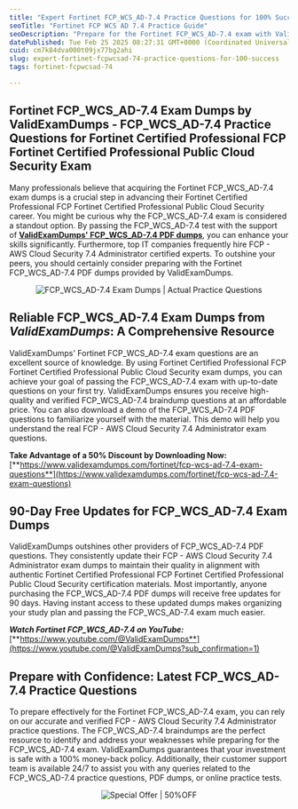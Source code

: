 ```yaml
---
title: "Expert Fortinet FCP_WCS_AD-7.4 Practice Questions for 100% Success"
seoTitle: "Fortinet FCP WCS AD 7.4 Practice Guide"
seoDescription: "Prepare for the Fortinet FCP_WCS_AD-7.4 exam with ValidExamDumps' verified practice questions. Achieve success and advance your IT career"
datePublished: Tue Feb 25 2025 08:27:31 GMT+0000 (Coordinated Universal Time)
cuid: cm7k84dva000t09jx77bg2ahi
slug: expert-fortinet-fcpwcsad-74-practice-questions-for-100-success
tags: fortinet-fcpwcsad-74

---
```


## **Fortinet FCP\_WCS\_AD-7.4 Exam Dumps by ValidExamDumps - FCP\_WCS\_AD-7.4 Practice Questions for Fortinet Certified Professional FCP Fortinet Certified Professional Public Cloud Security Exam**

Many professionals believe that acquiring the Fortinet FCP\_WCS\_AD-7.4 exam dumps is a crucial step in advancing their Fortinet Certified Professional FCP Fortinet Certified Professional Public Cloud Security career. You might be curious why the FCP\_WCS\_AD-7.4 exam is considered a standout option. By passing the FCP\_WCS\_AD-7.4 test with the support of [**ValidExamDumps' FCP\_WCS\_AD-7.4 PDF dumps**](https://www.validexamdumps.com/fortinet/fcp-wcs-ad-7.4-exam-questions), you can enhance your skills significantly. Furthermore, top IT companies frequently hire FCP - AWS Cloud Security 7.4 Administrator certified experts. To outshine your peers, you should certainly consider preparing with the Fortinet FCP\_WCS\_AD-7.4 PDF dumps provided by ValidExamDumps.

<center><img src="https://www.validexamdumps.com/uploads/banners/1709651572_Banner29.png" alt="FCP_WCS_AD-7.4 Exam Dumps | Actual Practice Questions" /></center>

## **Reliable FCP\_WCS\_AD-7.4 Exam Dumps from *ValidExamDumps*: A Comprehensive Resource**

ValidExamDumps' Fortinet FCP\_WCS\_AD-7.4 exam questions are an excellent source of knowledge. By using Fortinet Certified Professional FCP Fortinet Certified Professional Public Cloud Security exam dumps, you can achieve your goal of passing the FCP\_WCS\_AD-7.4 exam with up-to-date questions on your first try. ValidExamDumps ensures you receive high-quality and verified FCP\_WCS\_AD-7.4 braindump questions at an affordable price. You can also download a demo of the FCP\_WCS\_AD-7.4 PDF questions to familiarize yourself with the material. This demo will help you understand the real FCP - AWS Cloud Security 7.4 Administrator exam questions.

**Take Advantage of a 50% Discount by Downloading Now:** [**https://www.validexamdumps.com/fortinet/fcp-wcs-ad-7.4-exam-questions**](https://www.validexamdumps.com/fortinet/fcp-wcs-ad-7.4-exam-questions)

## **90-Day Free Updates for FCP\_WCS\_AD-7.4 Exam Dumps**

ValidExamDumps outshines other providers of FCP\_WCS\_AD-7.4 PDF questions. They consistently update their FCP - AWS Cloud Security 7.4 Administrator exam dumps to maintain their quality in alignment with authentic Fortinet Certified Professional FCP Fortinet Certified Professional Public Cloud Security certification materials. Most importantly, anyone purchasing the FCP\_WCS\_AD-7.4 PDF dumps will receive free updates for 90 days. Having instant access to these updated dumps makes organizing your study plan and passing the FCP\_WCS\_AD-7.4 exam much easier.

***Watch Fortinet FCP\_WCS\_AD-7.4 on YouTube:*** [**https://www.youtube.com/@ValidExamDumps**](https://www.youtube.com/@ValidExamDumps?sub_confirmation=1)

## **Prepare with Confidence: Latest FCP\_WCS\_AD-7.4 Practice Questions**

To prepare effectively for the Fortinet FCP\_WCS\_AD-7.4 exam, you can rely on our accurate and verified FCP - AWS Cloud Security 7.4 Administrator practice questions. The FCP\_WCS\_AD-7.4 braindumps are the perfect resource to identify and address your weaknesses while preparing for the FCP\_WCS\_AD-7.4 exam. ValidExamDumps guarantees that your investment is safe with a 100% money-back policy. Additionally, their customer support team is available 24/7 to assist you with any queries related to the FCP\_WCS\_AD-7.4 practice questions, PDF dumps, or online practice tests.

<center><img src="https://www.validexamdumps.com/uploads/banners/1705933924_Latest_Exam_B-14.png" alt="Special Offer | 50%OFF" /></center>
